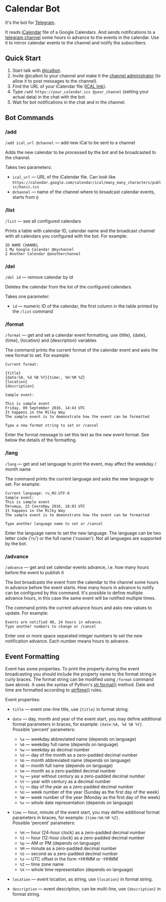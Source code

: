 # Calendar Bot

It's the bot for [Telegram](https://telegram.org/).

It reads [iCalendar](https://en.wikipedia.org/wiki/ICalendar) file of a Google Calendars.
And sends notifications to a [telegram channel](https://telegram.org/faq_channels) some hours in advance to the events in the calendar.
Use it to mirror calendar events to the channel and notify the subscribers.

## Quick Start

1. Start talk with [@icalbot](https://telegram.me/icalbot).
2. Invite @icalbot to your channel and make it the [channel administrator](https://telegram.org/faq_channels#q-what-can-administrators-do) (to allow it to post messages to the channel).
3. Find the URL of your iCalendar file ([ICAL link](https://support.google.com/calendar/answer/37083?hl=en#link)).
4. Type `/add https://your_calendar.ics @your_channel` (setting your actual data) in the chat with the bot.
5. Wait for bot notifications in the chat and in the channel.

## Bot Commands

### /add

`/add ical_url @channel` — add new iCal to be sent to a channel

Adds the new calendar to be processed by the bot and be broadcasted to the channel.

Takes two parameters:

* `ical_url` — URL of the iCalendar file. Can look like `https://calendar.google.com/calendar/ical/many_many_characters/public/basic.ics`
* `@channel` — name of the channel where to broadcast calendar events, starts from `@`

### /list

`/list` — see all configured calendars

Prints a table with calendar ID, calendar name and the broadcast channel with all calendars you configured with the bot.
For example:

```
ID NAME CHANNEL
1 My Google Calendar @mychannel
2 Another Calendar @anotherchannel
```

### /del

`/del id` — remove calendar by id

Deletes the calendar from the list of the configured calendars.

Takes one parameter:

* `id` — numeric ID of the calendar, the first column in the table printed by the `/list` command

### /format

`/format` — get and set a calendar event formatting, use {title}, {date}, {time}, {location} and {description} variables

The command prints the current format of the calendar event and asks the new format to set.
For example:

```
Current format:

{title}
{date:%A, %d %B %Y}{time:, %H:%M %Z}
{location}
{description}

Sample event:

This is sample event
Friday, 09 September 2016, 14:43 UTC
It happens in the Milky Way
The sample event is to demonstrate how the event can be formatted

Type a new format string to set or /cancel
```

Enter the format message to set this text as the new event format.
See below the details of the formatting.
 
### /lang 

`/lang` — get and set language to print the event, may affect the weekday / month name

The command prints the current language and asks the new language to set.
For example:

```
Current language: ru_RU.UTF-8
Sample event:
This is sample event
Пятница, 23 Сентябрь 2016, 18:03 UTC
It happens in the Milky Way
The sample event is to demonstrate how the event can be formatted

Type another language name to set or /cancel
```

Enter the language name to set the new language.
The language can be two letter code ('ru') or the full name ('russian').
Not all languages are supported by the bot.

### /advance

`/advance` — get and set calendar events advance, i.e. how many hours before the event to publish it

The bot broadcasts the event from the calendar to the channel some hours in advance before the event starts.
How many hours in advance to notify can be configured by this command.
It's possible to define multiple advance hours, in this case the same event will be notified multiple times.

The command prints the current advance hours and asks new values to update.
For example:

```
Events are notified 48, 24 hours in advance.
Type another numbers to change or /cancel
```

Enter one or more space separated integer numbers to set the new notification advance.
Each number means hours to advance.

## Event Formatting

Event has some properties.
To print the property during the event broadcasting you should include the property name to the format string in curly braces.
The format string can be modified using `/format` command (see above).
It uses the syntax of Python's [str.format()](https://docs.python.org/3/library/string.html#formatstrings) method.
Date and time are formatted according to [strftime()](https://docs.python.org/3/library/datetime.html#strftime-and-strptime-behavior) rules. 
 
Event properties:

* `title` — event one-line title, use `{title}` in format string.
* `date` — day, month and year of the event start, you may define additional format parameters in braces, for example: `{date:%A, %d %B %Y}`.  
    Possible 'percent' parameters:
        
    * `%a` — weekday abbreviated name (depends on language)
    * `%A` — weekday full name (depends on language)
    * `%w` — weekday as decimal number
    * `%d` — day of the month as a zero-padded decimal number
    * `%b` — month abbreviated name (depends on language)
    * `%B` — month full name (depends on language)
    * `%m` — month as a zero-padded decimal number
    * `%y` — year without century as a zero-padded decimal number
    * `%Y` — year with century as a decimal number
    * `%j` — day of the year as a zero-padded decimal number
    * `%U` — week number of the year (Sunday as the first day of the week)
    * `%W` — week number of the year (Monday as the first day of the week)
    * `%x` — whole date representation (depends on language)
* `time` — hour, minute of the event start, you may define additional format parameters in braces, for example: `{time:%H:%M %Z}`.  
    Possible 'percent' parameters:
    
    * `%H` — hour (24-hour clock) as a zero-padded decimal number
    * `%I` — hour (12-hour clock) as a zero-padded decimal number
    * `%p` — AM or PM (depends on language)
    * `%M` — minute as a zero-padded decimal number
    * `%S` — second as a zero-padded decimal number
    * `%z` — UTC offset in the form +HHMM or -HHMM
    * `%Z` — time zone name
    * `%X` — whole time representation (depends on language)
* `location` — event location, as string, use `{location}` in format string.
* `description` — event description, can be multi-line, use `{description}` in format string.
